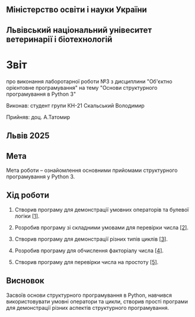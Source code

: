 ## Міністерство освіти і науки України

## Львівський національний унівеситет ветеринарії і біотехнологій

# Звіт
про виконання лаборотарної роботи №3 з дисциплини "Об'єктно орієнтовне програмування" на тему "Основи структурного програмування в Python 3"

Виконав: студент групи КН-21 Скальський Володимир

Прийняв: доц. А.Татомир

## Львів 2025

## Мета
Мета роботи – ознайомлення основними прийомами структурного програмування у Python 3.

## Хід роботи

1. Створив програму для демонстрації умовних операторів та булевої логіки [[1]](conditional_operators.py).

2. Розробив програму зі складними умовами для перевірки числа [[2]](complex_conditions.py).

3. Створив програму для демонстрації різних типів циклів [[3]](loops.py).

4. Розробив програму для обчислення факторіалу числа [[4]](factorial.py).

5. Створив програму для перевірки числа на простоту [[5]](prime_number.py).

## Висновок
Засвоїв основи структурного програмування в Python, навчився використовувати умовні оператори та цикли, створив прості програми для демонстрації різних аспектів структурного програмування. 